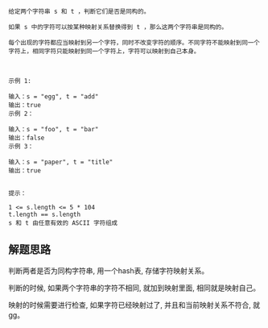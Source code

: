 ```azure
给定两个字符串 s 和 t ，判断它们是否是同构的。

如果 s 中的字符可以按某种映射关系替换得到 t ，那么这两个字符串是同构的。

每个出现的字符都应当映射到另一个字符，同时不改变字符的顺序。不同字符不能映射到同一个字符上，相同字符只能映射到同一个字符上，字符可以映射到自己本身。

 

示例 1:

输入：s = "egg", t = "add"
输出：true
示例 2：

输入：s = "foo", t = "bar"
输出：false
示例 3：

输入：s = "paper", t = "title"
输出：true
 

提示：

1 <= s.length <= 5 * 104
t.length == s.length
s 和 t 由任意有效的 ASCII 字符组成
```
## 解题思路
判断两者是否为同构字符串, 用一个hash表, 存储字符映射关系。

判断的时候, 如果两个字符串的字符不相同, 就加到映射里面, 相同就是映射自己。

映射的时候需要进行检查, 如果字符已经映射过了, 并且和当前映射关系不符合, 就gg。